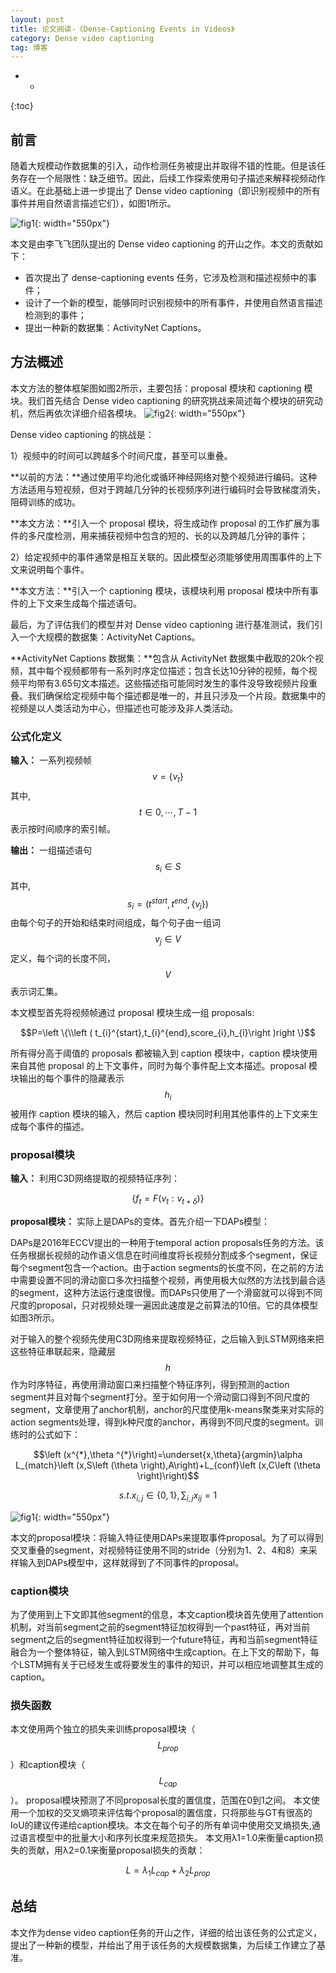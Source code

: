```yaml
---
layout: post
title: 论文阅读-《Dense-Captioning Events in Videos》
category: Dense video captioning
tag: 博客
---
```


- *
{:toc}

## 前言

随着大规模动作数据集的引入，动作检测任务被提出并取得不错的性能。但是该任务存在一个局限性：缺乏细节。因此，后续工作探索使用句子描述来解释视频动作语义。在此基础上进一步提出了 Dense video captioning（即识别视频中的所有事件并用自然语言描述它们），如图1所示。

![fig1](/_posts/blog3/image/3_fig1.png){: width="550px"}

本文是由李飞飞团队提出的 Dense video captioning 的开山之作。本文的贡献如下：

- 首次提出了 dense-captioning events 任务，它涉及检测和描述视频中的事件；
- 设计了一个新的模型，能够同时识别视频中的所有事件，并使用自然语言描述检测到的事件；
- 提出一种新的数据集：ActivityNet Captions。

## 方法概述

本文方法的整体框架图如图2所示，主要包括：proposal 模块和 captioning 模块。我们首先结合 Dense video captioning 的研究挑战来简述每个模块的研究动机，然后再依次详细介绍各模块。
![fig2](/_posts/blog3/image/3_fig2.png){: width="550px"}

Dense video captioning 的挑战是：

1）视频中的时间可以跨越多个时间尺度，甚至可以重叠。

**以前的方法：**通过使用平均池化或循环神经网络对整个视频进行编码。这种方法适用与短视频，但对于跨越几分钟的长视频序列进行编码时会导致梯度消失，阻碍训练的成功。

**本文方法：**引入一个 proposal 模块，将生成动作 proposal 的工作扩展为事件的多尺度检测，用来捕获视频中包含的短的、长的以及跨越几分钟的事件；

2）给定视频中的事件通常是相互关联的。因此模型必须能够使用周围事件的上下文来说明每个事件。

**本文方法：**引入一个 captioning 模块，该模块利用 proposal 模块中所有事件的上下文来生成每个描述语句。

最后，为了评估我们的模型并对 Dense video captioning 进行基准测试，我们引入一个大规模的数据集：ActivityNet Captions。

**ActivityNet Captions 数据集：**包含从 ActivityNet 数据集中截取的20k个视频，其中每个视频都带有一系列时序定位描述；包含长达10分钟的视频，每个视频平均带有3.65句文本描述。这些描述指可能同时发生的事件没导致视频片段重叠。我们确保给定视频中每个描述都是唯一的，并且只涉及一个片段。数据集中的视频是以人类活动为中心，但描述也可能涉及非人类活动。

### 公式化定义

**输入：** 一系列视频帧$$v=\left \{v_{t}\right \}$$其中,$$t\in 0,\cdots ,T-1$$表示按时间顺序的索引帧。

**输出：** 一组描述语句$$s_{i}\in S$$其中,$$s_{i}=\left ( t^{start},t^{end},\left \{v_{j}\right \}\right)$$由每个句子的开始和结束时间组成，每个句子由一组词$$v_{j}\in V$$定义，每个词的长度不同，$$V$$表示词汇集。

本文模型首先将视频帧通过 proposal 模块生成一组 proposals:

$$P=\left \{\\left ( t_{i}^{start},t_{i}^{end},score_{i},h_{i}\right )right \}$$

所有得分高于阈值的 proposals 都被输入到 caption 模块中，caption 模块使用来自其他 proposal 的上下文事件，同时为每个事件配上文本描述。proposal 模块输出的每个事件的隐藏表示$$h_{i}$$被用作 caption 模块的输入，然后 caption 模块同时利用其他事件的上下文来生成每个事件的描述。

### proposal模块

**输入：** 利用C3D网络提取的视频特征序列：

$$\left \{f_{t}=F\left ( v_{t}:v_{t+\delta}\right )\right \}$$

**proposal模块：** 实际上是DAPs的变体。首先介绍一下DAPs模型：

<div class="card">

DAPs是2016年ECCV提出的一种用于temporal action proposals任务的方法。该任务根据长视频的动作语义信息在时间维度将长视频分割成多个segment，保证每个segment包含一个action。由于action segments的长度不同，在之前的方法中需要设置不同的滑动窗口多次扫描整个视频，再使用极大似然的方法找到最合适的segment，这种方法运行速度很慢。而DAPs只使用了一个滑窗就可以得到不同尺度的proposal，只对视频处理一遍因此速度是之前算法的10倍。它的具体模型如图3所示。

对于输入的整个视频先使用C3D网络来提取视频特征，之后输入到LSTM网络来把这些特征串联起来，隐藏层$$h$$作为时序特征，再使用滑动窗口来扫描整个特征序列，得到预测的action segment并且对每个segment打分。至于如何用一个滑动窗口得到不同尺度的segment，文章使用了anchor机制，anchor的尺度使用k-means聚类来对实际的action segments处理，得到k种尺度的anchor，再得到不同尺度的segment。训练时的公式如下：

$$\left (x^{*},\theta ^{*}\right)=\underset{x,\theta}{argmin}\alpha L_{match}\left (x,S\left (\theta \right),A\right)+L_{conf}\left (x,C\left (\theta \right)\right)$$

$$s.t. x_{i,j}\in \left \{0,1\right \},\sum_{i,j}x_{ij}=1$$

![fig1](/_posts/blog3/image/3_fig3.png){: width="550px"}

</div>

本文的proposal模块：将输入特征使用DAPs来提取事件proposal。为了可以得到交叉重叠的segment，对视频特征使用不同的stride（分别为1、2、4和8）来采样输入到DAPs模型中，这样就得到了不同事件的proposal。

### caption模块

为了使用到上下文即其他segment的信息，本文caption模块首先使用了attention机制，对当前segment之前的segment特征加权得到一个past特征，再对当前segment之后的segment特征加权得到一个future特征，再和当前segment特征融合为一个整体特征，输入到LSTM网络中生成caption。在上下文的帮助下，每个LSTM拥有关于已经发生或将要发生的事件的知识，并可以相应地调整其生成的caption。

### 损失函数

本文使用两个独立的损失来训练proposal模块（$$L_{prop}$$）和caption模块（$$L_{cap}$$）。 proposal模块预测了不同proposal长度的置信度，范围在0到1之间。 本文使用一个加权的交叉熵项来评估每个proposal的置信度，只将那些与GT有很高的IoU的建议传递给caption模块。本文在每个句子的所有单词中使用交叉熵损失,通过语言模型中的批量大小和序列长度来规范损失。 本文用λ1=1.0来衡量caption损失的贡献，用λ2=0.1来衡量proposal损失的贡献：

$$L=\lambda _{1}L_{cap}+\lambda _{2}L_{prop}$$


## 总结
本文作为dense video caption任务的开山之作，详细的给出该任务的公式定义，提出了一种新的模型，并给出了用于该任务的大规模数据集，为后续工作建立了基准。